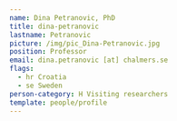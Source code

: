 ```yaml
---
name: Dina Petranovic, PhD
title: dina-petranovic
lastname: Petranovic
picture: /img/pic_Dina-Petranovic.jpg
position: Professor
email: dina.petranovic [at] chalmers.se
flags:
  - hr Croatia
  - se Sweden
person-category: H Visiting researchers
template: people/profile
---
```



